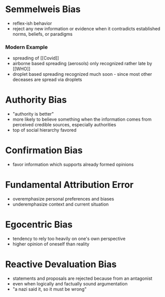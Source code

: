 # Semmelweis Bias
- reflex-ish behavior
- reject any new information or evidence when it contradicts established norms, beliefs, or paradigms 
### Modern Example
- spreading of [[Covid]]
- airborne based spreading (aerosols) only recognized rather late by [[WHO]] 
- droplet based spreading recognized much soon - since most other deceases are spread via droplets
# Authority Bias
- "authority is better"
- more likely to believe something when the information comes from perceived credible sources, especially authorities
- top of social hierarchy favored
# Confirmation Bias
- favor information which supports already formed opinions
# Fundamental Attribution Error
- overemphasize personal preferences and biases
- underemphasize context and current situation
# Egocentric Bias
- tendency to rely too heavily on one's own perspective
- higher opinion of oneself than reality
# Reactive Devaluation Bias
- statements and proposals are rejected because from an antagonist
- even when logically and factually sound argumentation
- "a nazi said it, so it must be wrong"
